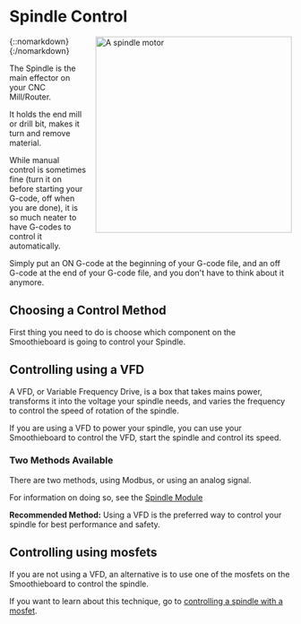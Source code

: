 # Spindle Control

{::nomarkdown}
<a href="images/spindle.png">
  <img src="images/spindle.png" alt="A spindle motor" width="350" height="auto" style="float: right; margin-left: 1rem;"/>
</a>
{:/nomarkdown}

The Spindle is the main effector on your CNC Mill/Router.

It holds the end mill or drill bit, makes it turn and remove material.

While manual control is sometimes fine (turn it on before starting your G-code, off when you are done), it is so much neater to have G-codes to control it automatically.

Simply put an ON G-code at the beginning of your G-code file, and an off G-code at the end of your G-code file, and you don't have to think about it anymore.

## Choosing a Control Method

First thing you need to do is choose which component on the Smoothieboard is going to control your Spindle.

## Controlling using a VFD

A VFD, or Variable Frequency Drive, is a box that takes mains power, transforms it into the voltage your spindle needs, and varies the frequency to control the speed of rotation of the spindle.

If you are using a VFD to power your spindle, you can use your Smoothieboard to control the VFD, start the spindle and control its speed.

### Two Methods Available

There are two methods, using Modbus, or using an analog signal.

For information on doing so, see the [Spindle Module](spindle-module)

<sl-alert variant="primary" open>
  <sl-icon slot="icon" name="star"></sl-icon>
  <strong>Recommended Method:</strong> Using a VFD is the preferred way to control your spindle for best performance and safety.
</sl-alert>

## Controlling using mosfets

If you are not using a VFD, an alternative is to use one of the mosfets on the Smoothieboard to control the spindle.

If you want to learn about this technique, go to [controlling a spindle with a mosfet](spindle-mosfet-control).
